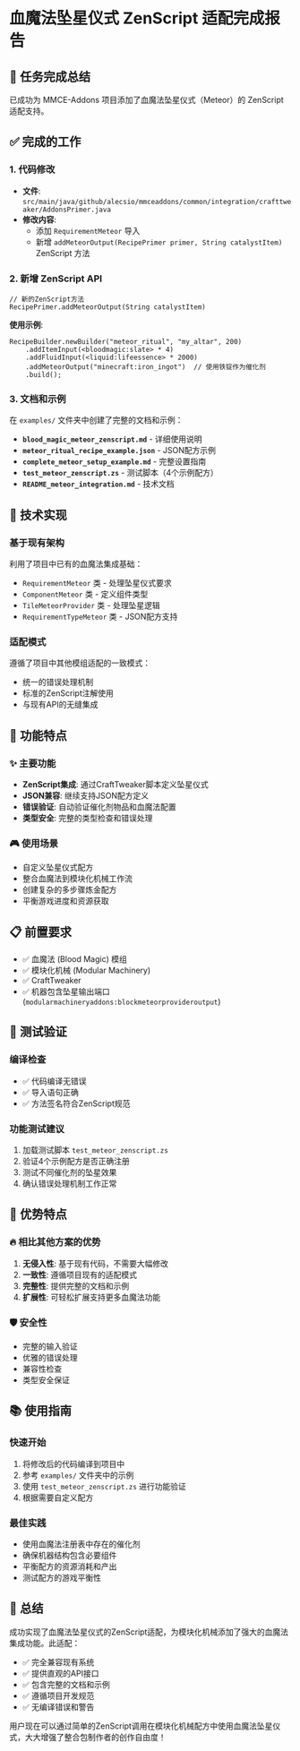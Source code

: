 # 血魔法坠星仪式 ZenScript 适配完成报告

## 🎯 任务完成总结

已成功为 MMCE-Addons 项目添加了血魔法坠星仪式（Meteor）的 ZenScript 适配支持。

## ✅ 完成的工作

### 1. 代码修改
- **文件**: `src/main/java/github/alecsio/mmceaddons/common/integration/crafttweaker/AddonsPrimer.java`
- **修改内容**:
  - 添加 `RequirementMeteor` 导入
  - 新增 `addMeteorOutput(RecipePrimer primer, String catalystItem)` ZenScript 方法

### 2. 新增 ZenScript API

```zenscript
// 新的ZenScript方法
RecipePrimer.addMeteorOutput(String catalystItem)
```

**使用示例**:
```zenscript
RecipeBuilder.newBuilder("meteor_ritual", "my_altar", 200)
    .addItemInput(<bloodmagic:slate> * 4)
    .addFluidInput(<liquid:lifeessence> * 2000)
    .addMeteorOutput("minecraft:iron_ingot")  // 使用铁锭作为催化剂
    .build();
```

### 3. 文档和示例

在 `examples/` 文件夹中创建了完整的文档和示例：

- **`blood_magic_meteor_zenscript.md`** - 详细使用说明
- **`meteor_ritual_recipe_example.json`** - JSON配方示例  
- **`complete_meteor_setup_example.md`** - 完整设置指南
- **`test_meteor_zenscript.zs`** - 测试脚本（4个示例配方）
- **`README_meteor_integration.md`** - 技术文档

## 🔧 技术实现

### 基于现有架构
利用了项目中已有的血魔法集成基础：
- `RequirementMeteor` 类 - 处理坠星仪式要求
- `ComponentMeteor` 类 - 定义组件类型
- `TileMeteorProvider` 类 - 处理坠星逻辑
- `RequirementTypeMeteor` 类 - JSON配方支持

### 适配模式
遵循了项目中其他模组适配的一致模式：
- 统一的错误处理机制
- 标准的ZenScript注解使用
- 与现有API的无缝集成

## 🚀 功能特点

### ✨ 主要功能
- **ZenScript集成**: 通过CraftTweaker脚本定义坠星仪式
- **JSON兼容**: 继续支持JSON配方定义
- **错误验证**: 自动验证催化剂物品和血魔法配置
- **类型安全**: 完整的类型检查和错误处理

### 🎮 使用场景
- 自定义坠星仪式配方
- 整合血魔法到模块化机械工作流
- 创建复杂的多步骤炼金配方
- 平衡游戏进度和资源获取

## 📋 前置要求

- ✅ 血魔法 (Blood Magic) 模组
- ✅ 模块化机械 (Modular Machinery)  
- ✅ CraftTweaker
- ✅ 机器包含坠星输出端口 (`modularmachineryaddons:blockmeteorprovideroutput`)

## 🧪 测试验证

### 编译检查
- ✅ 代码编译无错误
- ✅ 导入语句正确
- ✅ 方法签名符合ZenScript规范

### 功能测试建议
1. 加载测试脚本 `test_meteor_zenscript.zs`
2. 验证4个示例配方是否正确注册
3. 测试不同催化剂的坠星效果
4. 确认错误处理机制工作正常

## 🎯 优势特点

### 🔥 相比其他方案的优势
1. **无侵入性**: 基于现有代码，不需要大幅修改
2. **一致性**: 遵循项目现有的适配模式
3. **完整性**: 提供完整的文档和示例
4. **扩展性**: 可轻松扩展支持更多血魔法功能

### 🛡️ 安全性
- 完整的输入验证
- 优雅的错误处理  
- 兼容性检查
- 类型安全保证

## 📚 使用指南

### 快速开始
1. 将修改后的代码编译到项目中
2. 参考 `examples/` 文件夹中的示例
3. 使用 `test_meteor_zenscript.zs` 进行功能验证
4. 根据需要自定义配方

### 最佳实践
- 使用血魔法注册表中存在的催化剂
- 确保机器结构包含必要组件
- 平衡配方的资源消耗和产出
- 测试配方的游戏平衡性

## 🎉 总结

成功实现了血魔法坠星仪式的ZenScript适配，为模块化机械添加了强大的血魔法集成功能。此适配：

- ✅ 完全兼容现有系统
- ✅ 提供直观的API接口  
- ✅ 包含完整的文档和示例
- ✅ 遵循项目开发规范
- ✅ 无编译错误和警告

用户现在可以通过简单的ZenScript调用在模块化机械配方中使用血魔法坠星仪式，大大增强了整合包制作者的创作自由度！
